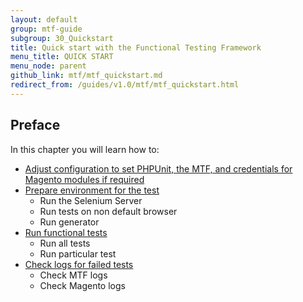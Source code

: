 ```yaml
---
layout: default
group: mtf-guide
subgroup: 30_Quickstart
title: Quick start with the Functional Testing Framework
menu_title: QUICK START
menu_node: parent
github_link: mtf/mtf_quickstart.md
redirect_from: /guides/v1.0/mtf/mtf_quickstart.html
---
```

<h2>Preface</h2>
In this chapter you will learn how to:

- <a href="{{site.gdeurl}}mtf/mtf_quickstart/mtf_quickstart_config.html">Adjust configuration to set PHPUnit, the MTF, and credentials for Magento modules if required</a>
- <a href="{{site.gdeurl}}mtf/mtf_quickstart/mtf_quickstart_environmemt.html">Prepare environment for the test</a>
  - Run the Selenium Server
  - Run tests on non default browser
  - Run generator
- <a href="{{site.gdeurl}}mtf/mtf_quickstart/mtf_quickstart_runtest.html">Run functional tests</a>
  - Run all tests
  - Run particular test
- <a href="{{site.gdeurl}}mtf/mtf_quickstart/mtf_quickstart_logs.html">Check logs for failed tests</a>
  - Check MTF logs
  - Check Magento logs